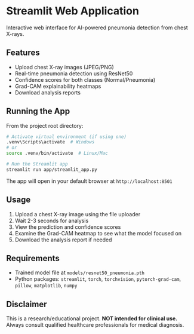 # Streamlit Web Application

Interactive web interface for AI-powered pneumonia detection from chest X-rays.

## Features

- Upload chest X-ray images (JPEG/PNG)
- Real-time pneumonia detection using ResNet50
- Confidence scores for both classes (Normal/Pneumonia)
- Grad-CAM explainability heatmaps
- Download analysis reports

## Running the App

From the project root directory:

```bash
# Activate virtual environment (if using one)
.venv\Scripts\activate  # Windows
# or
source .venv/bin/activate  # Linux/Mac

# Run the Streamlit app
streamlit run app/streamlit_app.py
```

The app will open in your default browser at `http://localhost:8501`

## Usage

1. Upload a chest X-ray image using the file uploader
2. Wait 2-3 seconds for analysis
3. View the prediction and confidence scores
4. Examine the Grad-CAM heatmap to see what the model focused on
5. Download the analysis report if needed

## Requirements

- Trained model file at `models/resnet50_pneumonia.pth`
- Python packages: `streamlit`, `torch`, `torchvision`, `pytorch-grad-cam`, `pillow`, `matplotlib`, `numpy`

## Disclaimer

This is a research/educational project. **NOT intended for clinical use.**
Always consult qualified healthcare professionals for medical diagnosis.
